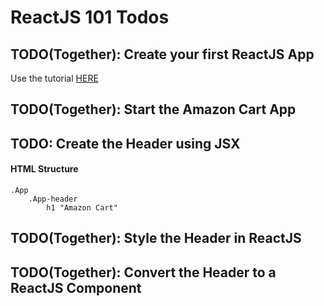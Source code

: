 # ReactJS 101 Todos

## TODO(Together): Create your first ReactJS App

Use the tutorial [HERE](https://reactjs.org/docs/add-react-to-a-website.html)

## TODO(Together): Start the Amazon Cart App

## TODO: Create the Header using JSX

#### HTML Structure

```
.App
    .App-header
        h1 "Amazon Cart"
```

## TODO(Together): Style the Header in ReactJS

## TODO(Together): Convert the Header to a ReactJS Component




















